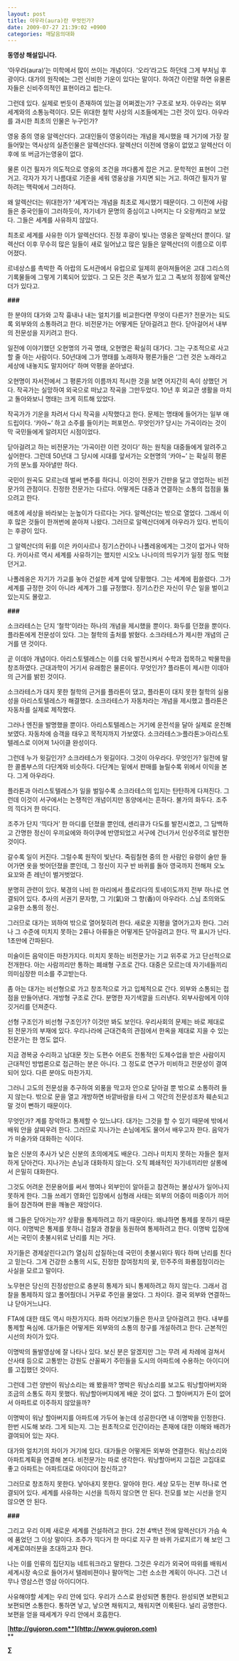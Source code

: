 ```yaml
---
layout: post
title: 아우라(aura)란 무엇인가?
date: 2009-07-27 21:39:02 +0900
categories: 깨달음의대화
---
```

**동영상 해설입니다.**

‘아우라(aura)’는 미학에서 많이 쓰이는 개념이다. ‘오라’라고도 하던데 그게 부처님 후광이다. 대가의 원작에는 그런 신비한 기운이 있다는 말이다. 하여간 이런말 하면 유물론자들은 신비주의적인 표현이라고 씹는다.

그런데 있다. 실제로 번듯이 존재하여 있는걸 어쩌겠는가? 구조로 보자. 아우라는 외부세계와의 소통능력이다. 모든 위대한 철학 사상의 시조들에게는 그런 것이 있다. 아우라를 과시한 최초의 인물은 누구인가?

영웅 중의 영웅 알렉산더다. 고대인들이 영웅이라는 개념을 제시했을 때 거기에 가장 잘 들어맞는 역사상의 실존인물은 알렉산더다. 알렉산더 이전에 영웅이 없었고 알렉산더 이후에 또 버금가는영웅이 없다.

물론 이건 필자가 의도적으로 영웅의 조건을 까다롭게 잡은 거고. 문학적인 표현이 그런 거고. 각자가 자기 나름대로 기준을 세워 영웅상을 가지면 되는 거고. 하여간 필자가 말하려는 맥락에서 그러하다.

왜 알렉산더는 위대한가? ‘세계’라는 개념을 최초로 제시했기 때문이다. 그 이전에 사람들은 중국인들이 그러하듯이, 자기네가 문명의 중심이고 나머지는 다 오랑캐라고 보았다. 그들은 세계를 사유하지 않았다.

최초로 세계를 사유한 이가 알렉산더다. 진정 후광이 빛나는 영웅은 알렉산더 뿐이다. 알렉산더 이후 무수히 많은 일들이 새로 일어났고 많은 일들은 알렉산더의 이름으로 이루어졌다. 

르네상스를 촉박한 즉 아랍의 도서관에서 유럽으로 일제히 쏟아져들어온 고대 그리스의 기록물들에 그렇게 기록되어 있었다. 그 모든 것은 족보가 있고 그 족보의 정점에 알렉산더가 있다고.

**###**

한 분야의 대가와 고작 흉내나 내는 얼치기를 비교한다면 무엇이 다른가? 전문가는 되도록 외부와의 소통하려고 한다. 비전문가는 어떻게든 닫아걸려고 한다. 닫아걸어서 내부의 전문성을 지키려고 한다.

일전에 이야기했던 오현명의 가곡 명태, 오현명은 확실히 대가다. 그는 구조적으로 사고할 줄 아는 사람이다. 50년대에 그가 명태를 노래하자 평론가들은 ‘그런 것은 노래라고 세상에 내놓지도 말지어다’ 하며 악평을 쏟아냈다.

오현명이 자서전에서 그 평론가의 이름까지 적시한 것을 보면 어지간히 속이 상했던 거다. 작곡가는 실망하여 외국으로 떠났고 작곡을 그만두었다. 10년 후 외교관 생활을 마치고 돌아와보니 명태는 크게 히트해 있었다.

작곡가가 기운을 차려서 다시 작곡을 시작했다고 한다. 문제는 명태에 들어가는 일부 애드립이다. ‘카아~’ 하고 소주를 들이키는 퍼포먼스. 무엇인가? 당시는 가곡이라는 것이 막 국민들에게 알려지던 시점이었다.

닫아걸려고 하는 비전문가는 ‘가곡이란 이런 것이다’ 하는 원칙을 대중들에게 알려주고 싶어한다. 그런데 50년대 그 당시에 시대를 앞서가는 오현명의 ‘카아~’ 는 확실히 평론가의 분노를 자아낼만 하다.

국민이 원곡도 모르는데 벌써 변주를 하다니. 이것이 전문가 간판을 달고 영업하는 비전문가의 관점이다. 진정한 전문가는 다르다. 어떻게든 대중과 연결하는 소통의 접점을 뚫으려고 한다. 

애초에 세상을 바라보는 눈높이가 다르다는 거다. 알렉산더는 밖으로 열었다. 그래서 이후 많은 것들이 한꺼번에 쏟아져 나왔다. 그러므로 알렉산더에게 아우라가 있다. 번득이는 후광이 있다.

그 알렉산더의 뒤를 이은 카이사르나 징기스칸이나 나폴레옹에게는 그것이 없거나 약하다. 카이사르 역시 세계를 사유하기는 했지만 시오노 나나미의 띄우기가 일정 정도 먹혔던거고. 

나폴레옹은 자기가 가교를 놓아 건설한 세계 앞에 당황했다. 그는 세계에 휩쓸렸다. 그가 세계를 규정한 것이 아니라 세계가 그를 규정했다. 징기스칸은 자신이 무슨 일을 벌이고 있는지도 몰랐고. 

**###**

소크라테스는 단지 ‘철학‘이라는 하나의 개념을 제시했을 뿐이다. 화두를 던졌을 뿐이다. 플라톤에게 전문성이 있다. 그는 철학의 출처를 밝혔다. 소크라테스가 제시한 개념의 근거를 댄 것이다.

곧 이데아 개념이다. 아리스토텔레스는 이를 더욱 발전시켜서 수학과 접목하고 박물학을 창조하였다. 근대과학이 거기서 유래함은 물론이다. 무엇인가? 플라톤이 제시한 이데아의 근거를 밝힌 것이다. 

소크라테스가 대지 못한 철학의 근거를 플라톤이 댔고, 플라톤이 대지 못한 철학의 실용성을 아리스토텔레스가 해결했다. 소크라테스가 자동차라는 개념을 제시했고 플라톤은 자동차를 실제로 제작했다.

그러나 엔진을 발명했을 뿐이다. 아리스토텔레스는 거기에 운전석을 달아 실제로 운전해 보였다. 자동차에 승객을 태우고 목적지까지 가보였다. 소크라테스≫플라톤≫아리스토텔레스로 이어져 1사이클 완성이다.

그런데 누가 윗길인가? 소크라테스가 윗길이다. 그것이 아우라다. 무엇인가? 일전에 말한 콜롬부스의 다단계와 비슷하다. 다단계는 밑에서 판매를 늘릴수록 위에서 이익을 본다. 그게 아우라다.

플라톤과 아리스토텔레스가 일을 벌일수록 소크라테스의 입지는 탄탄하게 다져진다. 그런데 이것이 서구에서는 논쟁적인 개념이지만 동양에서는 흔하다. 불가의 화두다. 조주의 끽다거 한 마디다.

조주가 단지 ‘끽다거’ 한 마디를 던졌을 뿐인데, 센리큐가 다도를 발전시켰고, 그 담백하고 간명한 정신이 우끼요에와 하이쿠에 반영되었고 서구에 건너가서 인상주의로 발전한 것이다. 

갈수록 일이 커진다. 그럴수록 원작이 빛난다. 죽림칠현 중의 한 사람인 유령이 술만 들어가면 옷을 벗어던졌을 뿐인데, 그 정신이 지구 반 바퀴를 돌아 영국까지 전해져 오노 요꼬와 존 레넌이 벌거벗었다. 

분명히 관련이 있다. 북경의 나비 한 마리에서 플로리다의 토네이도까지 전부 하나로 연결되어 있다. 추사의 서권기 문자향, 그 기(氣)와 그 향(香)이 아우라다. 스님 초의와도 교유한 소통의 정신. 

그러므로 대가는 꾀하여 밖으로 열어젖히려 한다. 새로운 지평을 열어가고자 한다. 그러나 그 수준에 미치지 못하는 2류나 아류들은 어떻게든 닫아걸려고 한다. 딱 표시가 난다. 1초만에 간파된다.

미술이든 음악이든 마찬가지다. 미치지 못하는 비전문가는 기교 위주로 가고 단선적으로 전개한다. 아는 사람끼리만 통하는 폐쇄형 구조로 간다. 대중은 모르는데 자기네들끼리 의미심장한 미소를 주고받는다.

좀 아는 대가는 비선형으로 가고 창조적으로 가고 입체적으로 간다. 외부와 소통되는 접점을 만들어낸다. 개방형 구조로 간다. 분명한 자기색깔을 드러낸다. 외부사람에게 이야깃거리를 던져준다.

선형 구조인가 비선형 구조인가? 이것만 봐도 보인다. 우리사회의 문제는 바로 제대로 된 전문가의 부재에 있다. 우리나라에 근대건축의 관점에서 한옥을 제대로 지을 수 있는 전문가는 한 명도 없다. 

지금 경복궁 수리하고 남대문 짓는 도편수 어른도 전통적인 도제수업을 받은 사람이지 근대적인 방법론으로 접근하는 분은 아니다. 그 정도로 연구가 미비하고 전문성이 결여되어 있다. 다른 분야도 마찬가지.

그러니 고도의 전문성을 추구하여 외풍을 막고자 안으로 닫아걸 뿐 밖으로 소통하려 들지 않는다. 밖으로 문을 열고 개방하면 바깥바람을 타서 그 약간의 전문성조차 훼손되고 말 것이 뻔하기 때문이다.

무엇인가? 계를 장악하고 통제할 수 있느냐다. 대가는 그것을 할 수 있기 때문에 밖에서 배워 안을 살찌우려 한다. 그러므로 지나가는 손님에게도 물어서 배우고자 한다. 음악가가 미술가와 대화하는 식이다.

높은 신분의 추사가 낮은 신분의 초의에게도 배운다. 그러나 미치지 못하는 자들은 철저하게 닫아건다. 지나가는 손님과 대화하지 않는다. 오직 폐쇄적인 자기네끼리만 살롱에서 은밀히 대화한다. 

그것도 어려운 전문용어를 써서 행여나 외부인이 알아듣고 참견하는 불상사가 일어나지 못하게 한다. 그들 쓰레기 영화인 입장에서 심형래 사태는 외부의 어중이 떠중이가 끼어들어 참견하며 판을 깨놓은 재앙이다. 

왜 그들은 닫아거는가? 상황을 통제하려고 하기 때문이다. 왜냐하면 통제를 못하기 때문이다. 이명박은 통제를 못하니 검찰과 경찰을 동원하여 통제하려고 한다. 이명박 입장에서는 국민이 촛불시위로 난리를 치는 거다.

자기들은 경제살린다고(?) 열심히 삽질하는데 국민이 촛불시위다 뭐다 하며 난리를 친다고 믿는다. 그게 건강한 소통의 시도, 진정한 참여정치의 꽃, 민주주의 화룡점정이라는 사실을 모르고 말이다.

노무현은 당신의 진정성만으로 충분히 통제가 되니 통제하려고 하지 않는다. 그래서 검찰을 통제하지 않고 풀어줬더니 거꾸로 주인을 물었다. 그 차이다. 결국 외부와 연결하느냐 닫아거느냐다.

FTA에 대한 태도 역시 마찬가지다. 좌파 어리보기들은 한사코 닫아걸려고 한다. 내부를 통제할 욕심에. 대가들은 어떻게든 외부와의 소통의 창구를 개설하려고 한다. 근본적인 시선의 차이가 있다.

이명박의 돌발영상에 잘 나타나 있다. 보신 분은 알겠지만 그는 무려 세 차례에 걸쳐서 산사태 등으로 고통받는 강원도 산꼴짜기 주민들을 도시의 아파트에 수용하는 아이디어를 고집했던 것이다.

그런데 그런 양반이 워낭소리는 왜 봤을까? 명박은 워낭소리를 보고도 워낭할아버지와 조금의 소통도 하지 못했다. 워낭할아버지에게 배운 것이 없다. 그 할아버지가 돈이 없어서 아파트로 이주하지 않았을까?

이명박이 워낭 할아버지를 아파트에 가두어 놓는데 성공한다면 내 이명박을 인정한다. 한번 시도해 보라. 그게 되는지. 그는 원초적으로 인간이라는 존재에 대한 이해와 배려가 결여되어 있는 자다. 

대가와 얼치기의 차이가 거기에 있다. 대가들은 어떻게든 외부와 연결한다. 워낭소리와 아파트계획을 연결해 본다. 비전문가는 따로 생각한다. 워낭할아버지 고집은 고집대로 좋고 아파트는 아파트대로 아이디어 참신하고?

그러므로 창조하지 못한다. 낳아내지 못한다. 알아야 한다. 세상 모두는 전부 하나로 연결되어 있다. 세계를 사유하는 시선을 득하지 않으면 안 된다. 전모를 보는 시선을 얻지 않으면 안 된다.

**###**

그리고 우리 이제 새로운 세계를 건설하려고 한다. 2천 4백년 전에 알렉산더가 가슴 속에 품었던 그 이상 말이다. 조주가 끽다거 한 마디로 지구 한 바퀴 가로지르기 해 보인 그 세계로여러분을 초대하고자 한다.   
  
나는 이를 인류의 집단지능 네트워크라고 말한다. 그것은 우리가 외국어 따위를 배워서 세계시장 속으로 들어가서 텔레비젼이나 팔아먹는 그런 소소한 계획이 아니다. 그건 너무나 영삼스런 영삼 아이디어다.   
  
사유해야할 세계는 우리 안에 있다. 우리가 스스로 완성되면 통한다. 완성되면 보편되고 보편되면 소통한다. 통하면 낳고, 낳으면 채워지고, 채워지면 이룩된다. 널리 공명한다. 보편을 얻을 때세계가 우리 안에서 호흡한다.  


[**http://gujoron.com**](http://www.gujoron.com)**  
** 

**∑**